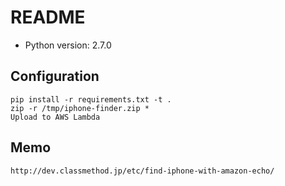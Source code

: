README
=======

* Python version: 2.7.0

Configuration
--------------

    pip install -r requirements.txt -t .
    zip -r /tmp/iphone-finder.zip *
    Upload to AWS Lambda

Memo
------

    http://dev.classmethod.jp/etc/find-iphone-with-amazon-echo/
